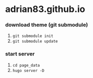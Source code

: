 # adrian83.github.io


### download theme (git submodule)
1. `git submodule init`
2. `git submodule update`

### start server
1. `cd page_data`
2. `hugo server -D`

